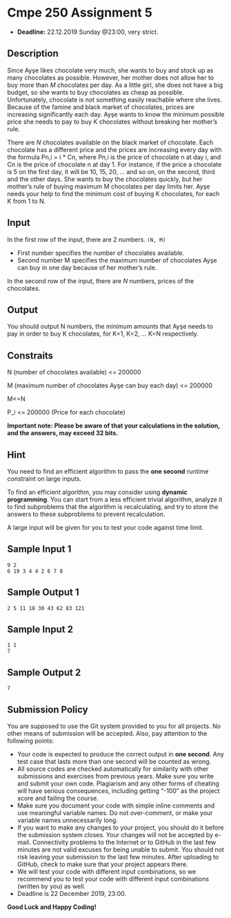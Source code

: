 # Cmpe 250 Assignment 5

* **Deadline:** 22.12.2019 Sunday @23:00, very strict.

## Description

Since Ayşe likes chocolate very much, she wants to buy and stock up as many chocolates as possible. However, her mother does not allow her to buy more than *M* chocolates per day. As a little girl, she does not have a big budget, so she wants to buy chocolates as cheap as possible. Unfortunately, chocolate is not something easily reachable where she lives. Because of the famine and black market of chocolates, prices are increasing significantly each day. Ayşe wants to know the minimum possible price she needs to pay to buy K chocolates without breaking her mother’s rule.

There are *N* chocolates available on the black market of chocolate. Each chocolate has a different price and the prices are increasing every day with the formula Pn,i = i * Cn, where Pn,i is the price of chocolate n at day i, and Cn is the price of chocolate n at day 1. For instance, if the price a chocolate is 5 on the first day, it will be 10, 15, 20, … and so on, on the second, third and the other days. She wants to buy the chocolates quickly, but her mother’s rule of buying maximum M chocolates per day limits her. Ayşe needs your help to find the minimum cost of buying K chocolates, for each K from 1 to N.

## Input

In the first row of the input, there are 2 numbers. ```(N, M)``` 
- First number specifies the number of chocolates available.
- Second number M specifies the maximum number of chocolates Ayşe can buy in one day because of her mother’s rule.

In the second row of the input, there are *N* numbers, prices of the chocolates.

## Output

You should output N numbers, the minimum amounts that Ayşe needs to pay in order to buy K chocolates, for K=1, K=2, ... K=N respectively.


## Constraits

N (number of chocolates available) <= 200000

M (maximum number of chocolates Ayşe can buy each day) <= 200000

M<=N

P_i <= 200000 (Price for each chocolate)

**Important note: Please be aware of that your calculations in the solution, and the answers, may exceed 32 bits.**

## Hint

You need to find an efficient algorithm to pass the **one second** runtime constraint on large inputs. 

To find an efficient algorithm, you may consider using **dynamic programming**.  You can start from a less efficient trivial algorithm, analyze it to find subproblems that the algorithm is recalculating, and try to store the answers to these subproblems to prevent recalculation.

A large input will be given for you to test your code against time limit.

## Sample Input 1

```
9 2
6 19 3 4 4 2 6 7 8
```

## Sample Output 1

```
2 5 11 18 30 43 62 83 121
```

## Sample Input 2

```
1 1
7
```

## Sample Output 2

```
7
```

## Submission Policy
You are supposed to use the Git system provided to you for all projects. No other means of submission will be accepted. Also, pay attention to the following points:

* Your code is expected to produce the correct output in **one second**. Any test case that lasts more than one second will be counted as wrong. 
* All source codes are checked automatically for similarity with other submissions and exercises from previous years. Make sure you write and submit your own code. Plagiarism and any other forms of cheating will have serious consequences, including getting “-100” as the project score and failing the course.
* Make sure you document your code with simple inline comments and use meaningful variable names. Do not over-comment, or make your variable names unnecessarily long.
* If you want to make any changes to your project, you should do it before the submission system closes. Your changes will not be accepted by e-mail. Connectivity problems to the Internet or to GitHub in the last few minutes are not valid excuses for being unable to submit. You should not risk leaving your submission to the last few minutes. After uploading to GitHub, check to make sure that your project appears there.
* We will test your code with different input combinations, so we recommend you to test your code with different input combinations (written by you) as well.
* Deadline is 22 December 2019, 23:00. 

**Good Luck and Happy Coding!**
